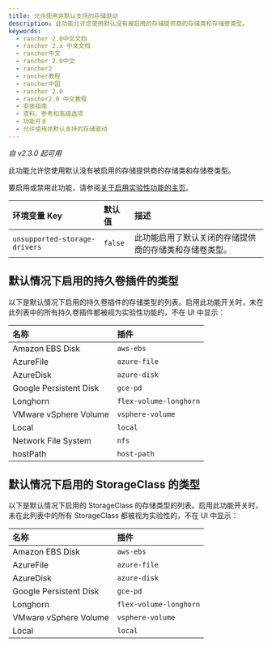 ```yaml
---
title: 允许使用非默认支持的存储驱动
description: 此功能允许您使用默认没有被启用的存储提供商的存储类和存储卷类型。
keywords:
  - rancher 2.0中文文档
  - rancher 2.x 中文文档
  - rancher中文
  - rancher 2.0中文
  - rancher2
  - rancher教程
  - rancher中国
  - rancher 2.0
  - rancher2.0 中文教程
  - 安装指南
  - 资料、参考和高级选项
  - 功能开关
  - 允许使用非默认支持的存储驱动
---
```


_自 v2.3.0 起可用_

此功能允许您使用默认没有被启用的存储提供商的存储类和存储卷类型。

要启用或禁用此功能，请参阅[关于启用实验性功能的主页](/docs/installation/options/feature-flags/_index)。

| 环境变量 Key                  | 默认值  | 描述                                                   |
| :---------------------------- | :------ | :----------------------------------------------------- |
| `unsupported-storage-drivers` | `false` | 此功能启用了默认关闭的存储提供商的存储类和存储卷类型。 |

## 默认情况下启用的持久卷插件的类型

以下是默认情况下启用的持久卷插件的存储类型的列表。启用此功能开关时，未在此列表中的所有持久卷插件都被视为实验性功能的，不在 UI 中显示：

| 名称                   | 插件                   |
| :--------------------- | :--------------------- |
| Amazon EBS Disk        | `aws-ebs`              |
| AzureFile              | `azure-file`           |
| AzureDisk              | `azure-disk`           |
| Google Persistent Disk | `gce-pd`               |
| Longhorn               | `flex-volume-longhorn` |
| VMware vSphere Volume  | `vsphere-volume`       |
| Local                  | `local`                |
| Network File System    | `nfs`                  |
| hostPath               | `host-path`            |

## 默认情况下启用的 StorageClass 的类型

以下是默认情况下启用的 StorageClass 的存储类型的列表。启用此功能开关时，未在此列表中的所有 StorageClass 都被视为实验性的，不在 UI 中显示：

| 名称                   | 插件                   |
| :--------------------- | :--------------------- |
| Amazon EBS Disk        | `aws-ebs`              |
| AzureFile              | `azure-file`           |
| AzureDisk              | `azure-disk`           |
| Google Persistent Disk | `gce-pd`               |
| Longhorn               | `flex-volume-longhorn` |
| VMware vSphere Volume  | `vsphere-volume`       |
| Local                  | `local`                |
